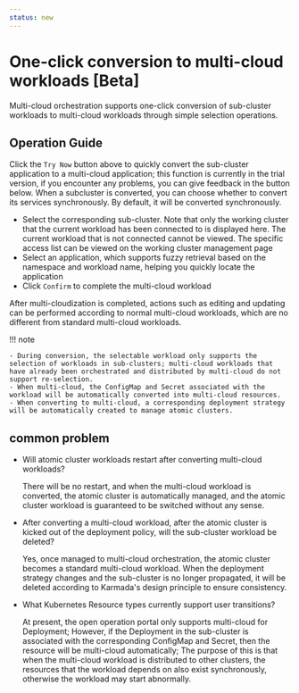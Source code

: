 ```yaml
---
status: new
---
```


# One-click conversion to multi-cloud workloads [Beta]

Multi-cloud orchestration supports one-click conversion of sub-cluster workloads to multi-cloud workloads through simple selection operations.

<!--screenshot-->

## Operation Guide

Click the `Try Now` button above to quickly convert the sub-cluster application to a multi-cloud application; this function is currently in the trial version, if you encounter any problems, you can give feedback in the button below. When a subcluster is converted, you can choose whether to convert its services synchronously. By default, it will be converted synchronously.

<!--screenshot-->

- Select the corresponding sub-cluster. Note that only the working cluster that the current workload has been connected to is displayed here. The current workload that is not connected cannot be viewed. The specific access list can be viewed on the working cluster management page
- Select an application, which supports fuzzy retrieval based on the namespace and workload name, helping you quickly locate the application
- Click `Confirm` to complete the multi-cloud workload

After multi-cloudization is completed, actions such as editing and updating can be performed according to normal multi-cloud workloads, which are no different from standard multi-cloud workloads.

!!! note

    - During conversion, the selectable workload only supports the selection of workloads in sub-clusters; multi-cloud workloads that have already been orchestrated and distributed by multi-cloud do not support re-selection.
    - When multi-cloud, the ConfigMap and Secret associated with the workload will be automatically converted into multi-cloud resources.
    - When converting to multi-cloud, a corresponding deployment strategy will be automatically created to manage atomic clusters.

## common problem

- Will atomic cluster workloads restart after converting multi-cloud workloads?

    There will be no restart, and when the multi-cloud workload is converted, the atomic cluster is automatically managed, and the atomic cluster workload is guaranteed to be switched without any sense.

- After converting a multi-cloud workload, after the atomic cluster is kicked out of the deployment policy, will the sub-cluster workload be deleted?

    Yes, once managed to multi-cloud orchestration, the atomic cluster becomes a standard multi-cloud workload. When the deployment strategy changes and the sub-cluster is no longer propagated, it will be deleted according to Karmada's design principle to ensure consistency.

- What Kubernetes Resource types currently support user transitions?

    At present, the open operation portal only supports multi-cloud for Deployment;
    However, if the Deployment in the sub-cluster is associated with the corresponding ConfigMap and Secret, then the resource will be multi-cloud automatically;
    The purpose of this is that when the multi-cloud workload is distributed to other clusters, the resources that the workload depends on also exist synchronously, otherwise the workload may start abnormally.
